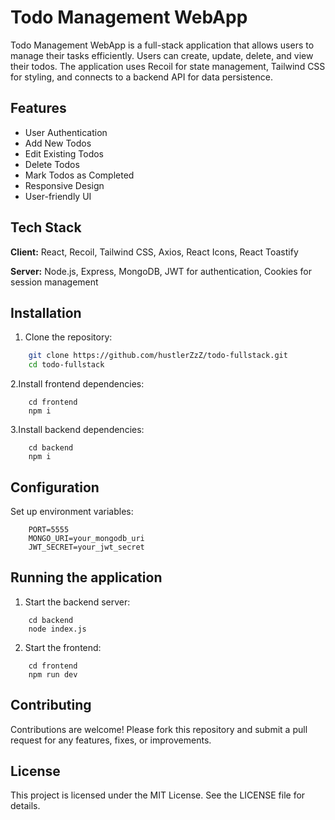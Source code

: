 # Todo Management WebApp

Todo Management WebApp is a full-stack application that allows users to manage their tasks efficiently. Users can create, update, delete, and view their todos. The application uses Recoil for state management, Tailwind CSS for styling, and connects to a backend API for data persistence.

## Features

-   User Authentication
-   Add New Todos
-   Edit Existing Todos
-   Delete Todos
-   Mark Todos as Completed
-   Responsive Design
-   User-friendly UI

## Tech Stack

**Client:** React, Recoil, Tailwind CSS, Axios, React Icons, React Toastify

**Server:** Node.js, Express, MongoDB, JWT for authentication, Cookies for session management

## Installation

1. Clone the repository:

```bash
    git clone https://github.com/hustlerZzZ/todo-fullstack.git
    cd todo-fullstack
```

2.Install frontend dependencies:

```
    cd frontend
    npm i
```

3.Install backend dependencies:

```
    cd backend
    npm i
```

## Configuration

Set up environment variables:

```
    PORT=5555
    MONGO_URI=your_mongodb_uri
    JWT_SECRET=your_jwt_secret
```

## Running the application

1. Start the backend server:

```
    cd backend
    node index.js
```

2. Start the frontend:

```
    cd frontend
    npm run dev
```

## Contributing

Contributions are welcome! Please fork this repository and submit a pull request for any features, fixes, or improvements.

## License

This project is licensed under the MIT License. See the LICENSE file for details.
